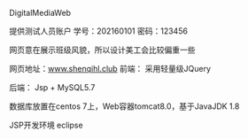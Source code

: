 DigitalMediaWeb


提供测试人员账户
学号：202160101   密码：123456


网页意在展示班级风貌，所以设计美工会比较偏重一些

网页地址：www.shenqihl.club
前端：
采用轻量级JQuery

后端：
Jsp + MySQL5.7

数据库放置在centos 7上，Web容器tomcat8.0，基于JavaJDK 1.8

JSP开发环境 eclipse

